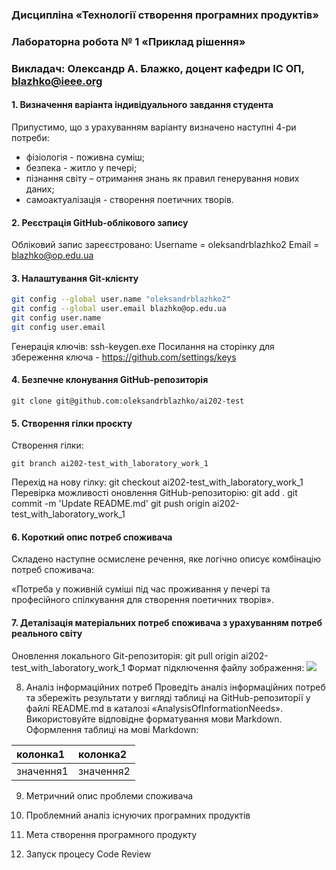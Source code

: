 ### Дисципліна «Технології створення програмних продуктів»
### Лабораторна робота № 1 «Приклад рішення»
### Викладач: Олександр А. Блажко, доцент кафедри ІС ОП, blazhko@ieee.org

#### 1. Визначення варіанта індивідуального завдання студента
Припустимо, що з урахуванням варіанту визначено наступні 4-ри потреби:
- фізіологія  - поживна суміш;
- безпека - житло у печері;
- пізнання світу – отримання знань як правил генерування нових даних;
- самоактуалізація - створення поетичних творів.

#### 2. Реєстрація GitHub-облікового запису
Обліковий запис зареєстровано: 
Username = oleksandrblazhko2
Email = blazhko@op.edu.ua

#### 3. Налаштування Git-клієнту

```bash
git config --global user.name "oleksandrblazhko2"
git config --global user.email blazhko@op.edu.ua
git config user.name
git config user.email
```

Генерація ключів:
ssh-keygen.exe
Посилання на сторінку для збереження ключа - https://github.com/settings/keys

#### 4. Безпечне клонування GitHub-репозиторія
```
git clone git@github.com:oleksandrblazhko/ai202-test
```
#### 5. Створення гілки проєкту

Створення гілки:
```
git branch ai202-test_with_laboratory_work_1
```
Перехід на нову гілку:
git checkout ai202-test_with_laboratory_work_1
Перевірка можливості оновлення GitHub-репозиторію:
git add .
git commit -m 'Update README.md'
git push origin ai202-test_with_laboratory_work_1

#### 6.	Короткий опис потреб споживача
Складено наступне осмислене речення, яке логічно описує комбінацію потреб споживача:

«Потреба у поживній суміші під час проживання у печері та професійного спілкування для створення поетичних творів».

#### 7. Деталізація матеріальних потреб споживача з урахуванням потреб реального світу

Оновлення локального Git-репозиторія:
git pull origin ai202-test_with_laboratory_work_1
Формат підключення файлу зображення:
![](https://github.com...jpg)

8. Аналіз інформаційних потреб
Проведіть  аналіз інформаційних потреб та збережіть результати у вигляді таблиці на GitHub-репозиторії у файлі README.md в каталозі «AnalysisOfInformationNeeds». Використовуйте відповідне форматування мови Markdown.
Оформлення таблиці на мові Markdown:

|колонка1|колонка2|
|:-|:-
|значення1|значення2|

9. Метричний опис проблеми споживача

10. Проблемний аналіз існуючих програмних продуктів

11. Мета створення програмного продукту

12. Запуск процесу Code Review 
